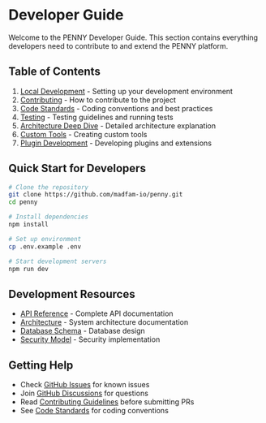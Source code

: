 # Developer Guide

Welcome to the PENNY Developer Guide. This section contains everything developers need to contribute to and extend the PENNY platform.

## Table of Contents

1. [Local Development](./local-development.md) - Setting up your development environment
2. [Contributing](./contributing.md) - How to contribute to the project
3. [Code Standards](./code-standards.md) - Coding conventions and best practices
4. [Testing](./testing.md) - Testing guidelines and running tests
5. [Architecture Deep Dive](./architecture-deep-dive.md) - Detailed architecture explanation
6. [Custom Tools](./custom-tools.md) - Creating custom tools
7. [Plugin Development](./plugin-development.md) - Developing plugins and extensions

## Quick Start for Developers

```bash
# Clone the repository
git clone https://github.com/madfam-io/penny.git
cd penny

# Install dependencies
npm install

# Set up environment
cp .env.example .env

# Start development servers
npm run dev
```

## Development Resources

- [API Reference](../api/) - Complete API documentation
- [Architecture](../architecture/) - System architecture documentation  
- [Database Schema](../architecture/database.md) - Database design
- [Security Model](../security/overview.md) - Security implementation

## Getting Help

- Check [GitHub Issues](https://github.com/madfam-io/penny/issues) for known issues
- Join [GitHub Discussions](https://github.com/madfam-io/penny/discussions) for questions
- Read [Contributing Guidelines](./contributing.md) before submitting PRs
- See [Code Standards](./code-standards.md) for coding conventions